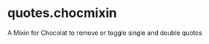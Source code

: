 quotes.chocmixin
================

A Mixin for Chocolat to remove or toggle single and double quotes
